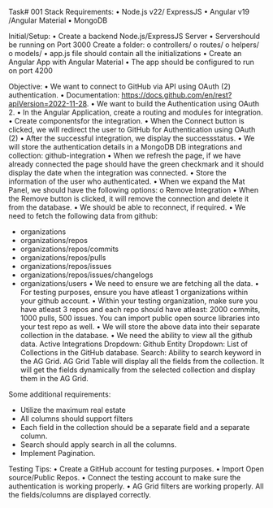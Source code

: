 Task# 001
Stack Requirements:
• Node.js v22/ ExpressJS
• Angular v19 /Angular Material
• MongoDB

Initial/Setup:
• Create a backend Node.js/ExpressJS Server
• Servershould be running on Port 3000 Create a folder:
    o controllers/
    o routes/
    o helpers/
    o models/
• app.js file should contain all the initializations
• Create an Angular App with Angular Material
• The app should be configured to run on port 4200

Objective:
• We want to connect to GitHub via API using OAuth (2) authentication.
• Documentation: https://docs.github.com/en/rest?apiVersion=2022-11-28.
• We want to build the Authentication using OAuth 2.
• In the Angular Application, create a routing and modules for integration.
• Create componentsfor the integration.
• When the Connect button is clicked, we will redirect the user to GitHub for
Authentication using OAuth (2)
• After the successful integration, we display the successstatus.
• We will store the authentication details in a MongoDB DB integrations and
collection: github-integration
• When we refresh the page, if we have already connected the page should
have the green checkmark and it should display the date when the
integration was connected.
• Store the information of the user who authenticated.
• When we expand the Mat Panel, we should have the following options:
o Remove Integration
• When the Remove button is clicked, it will remove the connection and delete
it from the database.
• We should be able to reconnect, if required.
• We need to fetch the following data from github:
- organizations
- organizations/repos
- organizations/repos/commits
- organizations/repos/pulls
- organizations/repos/issues
- organizations/repos/issues/changelogs
- organizations/users
• We need to ensure we are fetching all the data.
• For testing purposes, ensure you have atleast 1 organizations within your
github account.
• Within your testing organization, make sure you have atleast 3 repos and
each repo should have atleast: 2000 commits, 1000 pulls, 500 issues. You can
import public open source libraries into your test repo as well.
• We will store the above data into their separate collection in the database.
• We need the ability to view all the github data.
Active Integrations Dropdown: Github
Entity Dropdown: List of Collections in the GitHub database.
Search: Ability to search keyword in the AG Grid.
AG Grid Table will display all the fields from the collection. It will get the fields
dynamically from the selected collection and display them in the AG Grid.

Some additional requirements:
- Utilize the maximum real estate
- All columns should support filters
- Each field in the collection should be a separate field and a separate column.
- Search should apply search in all the columns.
- Implement Pagination.

Testing Tips:
• Create a GitHub account for testing purposes.
• Import Open source/Public Repos.
• Connect the testing account to make sure the authentication is working
properly.
• AG Grid filters are working properly. All the fields/columns are displayed
correctly.
